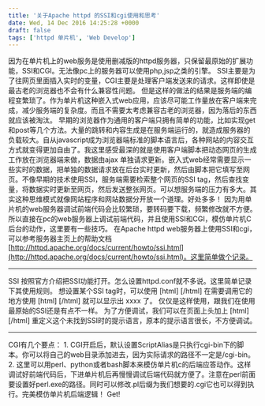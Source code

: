 ```yaml
---
title: '关于Apache httpd 的SSI和cgi使用和思考'
date: Wed, 14 Dec 2016 14:25:28 +0000
draft: false
tags: ['httpd 单片机', 'Web Develop']
---
```


因为在单片机上的web服务是使用删减版的httpd服务器，只保留最原始的扩展功能，SSI和CGI。无法像pc上的服务器可以使用php,jsp之类的引擎。 SSI主要是为了往网页里面插入实时的变量，CGI主要是处理客户端发送来的请求。这样即使是最古老的浏览器也不会有什么兼容性问题。 但是这样的做法的结果是服务端的编程变繁琐了。作为单片机这种嵌入式web应用，应该尽可能工作量放在客户端来完成，减少服务端的复杂度。而且不需要太考虑兼容古老的浏览器，因为落后的东西就应该被淘汰。 早期的浏览器作为通用的客户端只拥有简单的功能，比如实现get和post等几个方法。大量的跳转和内容生成是在服务端运行的，就造成服务器的负载较大。自从javascript成为浏览器端标准的脚本语言后，各种网站的内容交互方式就变得更加自由了。我这里感受最深的就是使用客户端脚本把动态网页的生成工作放在浏览器端来做，数据由ajax 单独请求更新。嵌入式web经常需要显示一些实时的数据，把单独的数据请求放在后台实时更新，然后由脚本把它填写至网页。不像早期的技术使用SSI，服务端需要检索整个网页的SSI tag，然后查找变量，将数据实时更新至网页，然后发送整张网页。可以想服务端的压力有多大。其实这种思维模式就像网站程序和网站数据分开放一个道理。好处多多！ 因为用单片机的web服务器调试前端代码会比较繁琐，要转码要下载，频繁修改就不方便。所以直接在pc的web服务器上调试前端代码，并且使用SSI和CGI，模仿单片机C后台的动作，这里要有一些技巧。 在Apache httpd web服务器上使用SSI和cgi，可以参考服务器主页上的帮助文档 [http://httpd.apache.org/docs/current/howto/ssi.html](http://httpd.apache.org/docs/current/howto/ssi.html)。这里简单做个记录。

* * *

SSI 按照官方介绍把SSI功能打开。怎么设置httpd.conf就不多说。这里简单记录下其使用规则。 想设置某个SSI tag时，可以使用 \[html\] <!--#set var="modname" value="xxxx" --> \[/html\] 在需要调用它的地方使用 \[html\] <!--#echo var="modname" --> \[/html\] 就可以显示出 xxxx 了。 仅仅是这样使用，跟我们在使用最原始的SSI还是有点不一样。 为了方便调试，我们可以在页面上头加上 \[html\] <!--#config errmsg="\[not found ssi\]" --> \[/html\] 重定义这个未找到SSI时的提示语言，原本的提示语言很长，不方便调试。

* * *

CGI有几个要点： 1. CGI开启后，默认设置ScriptAlias是只执行cgi-bin下的脚本。你可以将自己的web目录添加进去，因为实际请求的路径不一定是/cgi-bin。 2. 这里可以用perl、python或者bash脚本来模仿单片机c的后端应答动作。这样调试好前端代码后，下进单片机后再慢慢调试后端代码就方便了。注意在perl前面要设置好perl.exe的路径。同时可以修改.pl后缀为我们想要的.cgi它也可以得到执行。完美模仿单片机后端逻辑！ Get!
